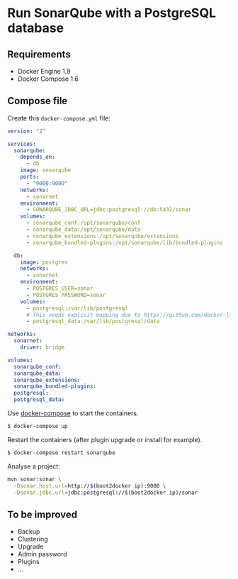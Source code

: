 # Run SonarQube with a PostgreSQL database

## Requirements

 * Docker Engine 1.9
 * Docker Compose 1.6

## Compose file

Create this `docker-compose.yml` file:

```yaml
version: "2"

services:
  sonarqube:
    depends_on:
      - db
    image: sonarqube
    ports:
      - "9000:9000"
    networks:
      - sonarnet
    environment:
      - SONARQUBE_JDBC_URL=jdbc:postgresql://db:5432/sonar
    volumes:
      - sonarqube_conf:/opt/sonarqube/conf
      - sonarqube_data:/opt/sonarqube/data
      - sonarqube_extensions:/opt/sonarqube/extensions
      - sonarqube_bundled-plugins:/opt/sonarqube/lib/bundled-plugins

  db:
    image: postgres
    networks:
      - sonarnet
    environment:
      - POSTGRES_USER=sonar
      - POSTGRES_PASSWORD=sonar
    volumes:
      - postgresql:/var/lib/postgresql
      # This needs explicit mapping due to https://github.com/docker-library/postgres/blob/4e48e3228a30763913ece952c611e5e9b95c8759/Dockerfile.template#L52
      - postgresql_data:/var/lib/postgresql/data

networks:
  sonarnet:
    driver: bridge

volumes:
  sonarqube_conf:
  sonarqube_data:
  sonarqube_extensions:
  sonarqube_bundled-plugins:
  postgresql:
  postgresql_data:
```

Use [docker-compose](https://github.com/docker/compose) to start the containers.

```bash
$ docker-compose up
```

Restart the containers (after plugin upgrade or install for example).

```bash
$ docker-compose restart sonarqube
```

Analyse a project:

```bash
mvn sonar:sonar \
  -Dsonar.host.url=http://$(boot2docker ip):9000 \
  -Dsonar.jdbc.url=jdbc:postgresql://$(boot2docker ip)/sonar
```

## To be improved

 + Backup
 + Clustering
 + Upgrade
 + Admin password
 + Plugins
 + ...
